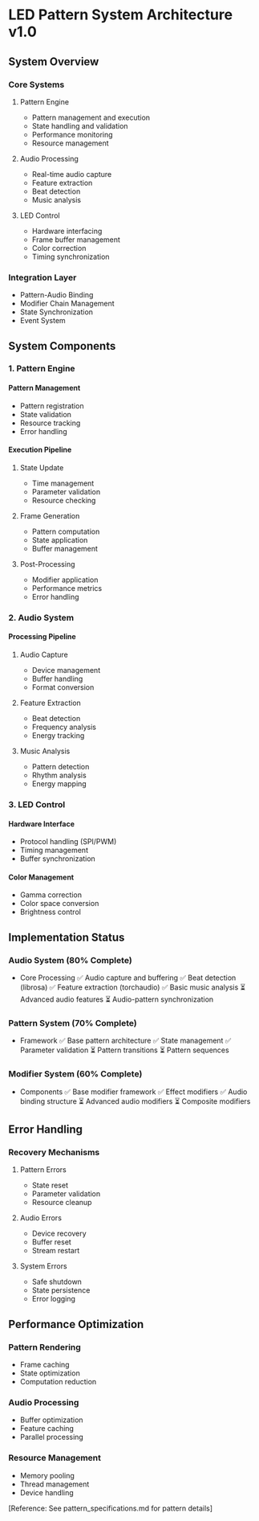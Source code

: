 # LED Pattern System Architecture v1.0

## System Overview

### Core Systems

1. Pattern Engine

   - Pattern management and execution
   - State handling and validation
   - Performance monitoring
   - Resource management

2. Audio Processing

   - Real-time audio capture
   - Feature extraction
   - Beat detection
   - Music analysis

3. LED Control
   - Hardware interfacing
   - Frame buffer management
   - Color correction
   - Timing synchronization

### Integration Layer

- Pattern-Audio Binding
- Modifier Chain Management
- State Synchronization
- Event System

## System Components

### 1. Pattern Engine

#### Pattern Management

- Pattern registration
- State validation
- Resource tracking
- Error handling

#### Execution Pipeline

1. State Update

   - Time management
   - Parameter validation
   - Resource checking

2. Frame Generation

   - Pattern computation
   - State application
   - Buffer management

3. Post-Processing
   - Modifier application
   - Performance metrics
   - Error handling

### 2. Audio System

#### Processing Pipeline

1. Audio Capture

   - Device management
   - Buffer handling
   - Format conversion

2. Feature Extraction

   - Beat detection
   - Frequency analysis
   - Energy tracking

3. Music Analysis
   - Pattern detection
   - Rhythm analysis
   - Energy mapping

### 3. LED Control

#### Hardware Interface

- Protocol handling (SPI/PWM)
- Timing management
- Buffer synchronization

#### Color Management

- Gamma correction
- Color space conversion
- Brightness control

## Implementation Status

### Audio System (80% Complete)

- Core Processing
  ✅ Audio capture and buffering
  ✅ Beat detection (librosa)
  ✅ Feature extraction (torchaudio)
  ✅ Basic music analysis
  ⏳ Advanced audio features
  ⏳ Audio-pattern synchronization

### Pattern System (70% Complete)

- Framework
  ✅ Base pattern architecture
  ✅ State management
  ✅ Parameter validation
  ⏳ Pattern transitions
  ⏳ Pattern sequences

### Modifier System (60% Complete)

- Components
  ✅ Base modifier framework
  ✅ Effect modifiers
  ✅ Audio binding structure
  ⏳ Advanced audio modifiers
  ⏳ Composite modifiers

## Error Handling

### Recovery Mechanisms

1. Pattern Errors

   - State reset
   - Parameter validation
   - Resource cleanup

2. Audio Errors

   - Device recovery
   - Buffer reset
   - Stream restart

3. System Errors
   - Safe shutdown
   - State persistence
   - Error logging

## Performance Optimization

### Pattern Rendering

- Frame caching
- State optimization
- Computation reduction

### Audio Processing

- Buffer optimization
- Feature caching
- Parallel processing

### Resource Management

- Memory pooling
- Thread management
- Device handling

[Reference: See pattern_specifications.md for pattern details]
